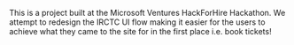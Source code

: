 This is a project built at the Microsoft Ventures HackForHire Hackathon.
We attempt to redesign the IRCTC UI flow making it easier for the users to achieve what they came to the site for in the first place i.e. book tickets! 
